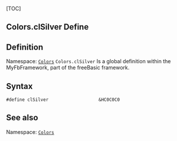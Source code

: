 [TOC]
## Colors.clSilver Define

## Definition
Namespace: [`Colors`](Colors.md)
`Colors.clSilver` Is a global definition within the MyFbFramework, part of the freeBasic framework.
## Syntax

```freeBasic
#define clSilver                   &HC0C0C0
```

## See also
Namespace: [`Colors`](Colors.md)
